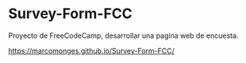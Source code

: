 # Survey-Form-FCC
Proyecto de FreeCodeCamp, desarrollar una pagina web de encuesta.

https://marcomonges.github.io/Survey-Form-FCC/

